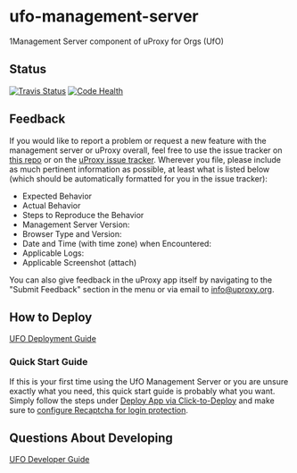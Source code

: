 # ufo-management-server

1Management Server component of uProxy for Orgs (UfO)

## Status

[![Travis Status](https://travis-ci.org/uProxy/ufo-management-server-flask.svg)](https://travis-ci.org/uProxy/ufo-management-server-flask)
[![Code Health](https://landscape.io/github/uProxy/ufo-management-server-flask/master/landscape.svg?style=flat)](https://landscape.io/github/uProxy/ufo-management-server-flask/master)

## Feedback

If you would like to report a problem or request a new feature with the management server or uProxy overall, feel free to use the issue tracker on [this repo](https://github.com/uProxy/ufo-management-server-flask/issues) or on the [uProxy issue tracker](https://github.com/uProxy/uproxy/issues). Wherever you file, please include as much pertinent information as possible, at least what is listed below (which should be automatically formatted for you in the issue tracker):

 - Expected Behavior
 - Actual Behavior
 - Steps to Reproduce the Behavior
 - Management Server Version:
 - Browser Type and Version:
 - Date and Time (with time zone) when Encountered:
 - Applicable Logs:
 - Applicable Screenshot (attach)

You can also give feedback in the uProxy app itself by navigating to the "Submit Feedback" section in the menu or via email to [info@uproxy.org](mailto:info@uproxy.org).

## How to Deploy

[UFO Deployment Guide](DeploymentGuide.md)

### Quick Start Guide

If this is your first time using the UfO Management Server or you are unsure exactly what you need, this quick start guide is probably what you want. Simply follow the steps under [Deploy App via Click-to-Deploy](DeploymentGuide.md#deploy-app-via-click-to-deploy) and make sure to [configure Recaptcha for login protection](DeploymentGuide.md#configuring-recaptcha-for-login-protection).

## Questions About Developing

[UFO Developer Guide](DeveloperGuide.md)
